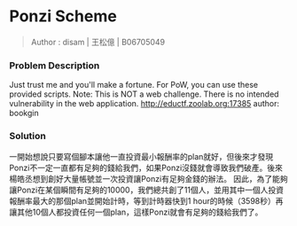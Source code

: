# Ponzi Scheme

> Author : disam | 王松億 | B06705049

### Problem Description

Just trust me and you'll make a fortune. For PoW, you can use these provided scripts. Note: This is NOT a web challenge. There is no intended vulnerability in the web application.
http://eductf.zoolab.org:17385
author: bookgin


### Solution 
一開始想說只要寫個腳本讓他一直投資最小報酬率的plan就好，但後來才發現Ponzi不一定一直都有足夠的錢給我們，如果Ponzi沒錢就會導致我們破產。後來楊皓丞想到創好大量帳號並一次投資讓Ponzi有足夠金錢的辦法。
因此，為了能夠讓Ponzi在某個瞬間有足夠的10000，我們總共創了11個人，並用其中一個人投資報酬率最大的那個plan並開始計時，等到計時器快到1 hour的時候（3598秒）再讓其他10個人都投資任何一個plan，這樣Ponzi就會有足夠的錢給我們了。
